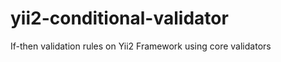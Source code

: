 yii2-conditional-validator
==========================

If-then validation rules on Yii2 Framework using core validators
